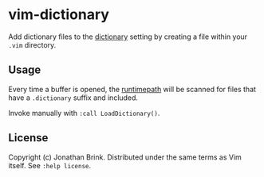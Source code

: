 # vim-dictionary

Add dictionary files to the [dictionary](http://vimdoc.sourceforge.net/htmldoc/options.html#'dictionary') setting by creating a file within your `.vim` directory.

## Usage

Every time a buffer is opened, the [runtimepath](http://vimdoc.sourceforge.net/htmldoc/options.html#'runtimepath') will be scanned for files that have a `.dictionary` suffix and included.

Invoke manually with `:call LoadDictionary()`.

## License

Copyright (c) Jonathan Brink.  Distributed under the same terms as Vim itself.
See `:help license`.
